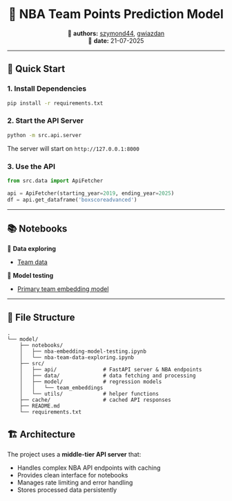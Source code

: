 <h1 align="center">
🏀 NBA Team Points Prediction Model
</h1>

<div align="center">
🙋 <b>authors:</b> <a href="https://github.com/szymond44/">szymond44</a>, <a href="https://github.com/gwiazdan">gwiazdan</a><br/>
📆 <b>date:</b> 21-07-2025
</div>

---

## 🚀 Quick Start

### 1. Install Dependencies
```bash
pip install -r requirements.txt
```

### 2. Start the API Server
```bash
python -m src.api.server
```
The server will start on `http://127.0.0.1:8000`

### 3. Use the API
```python
from src.data import ApiFetcher

api = ApiFetcher(starting_year=2019, ending_year=2025)
df = api.get_dataframe('boxscoreadvanced')
```

---

## 📚 Notebooks

🔬 **Data exploring**
- [Team data](notebooks/nba-team-data-exploration.ipynb)

🎯 **Model testing**
- [Primary team embedding model](notebooks/nba-embedding-model-testing.ipynb)

---

## 📂 File Structure

```
.
└── model/
    ├── notebooks/
    │   ├── nba-embedding-model-testing.ipynb
    │   └── nba-team-data-exploring.ipynb
    ├── src/
    │   ├── api/               # FastAPI server & NBA endpoints
    │   ├── data/              # data fetching and processing  
    │   ├── model/             # regression models
    │   │   └── team_embeddings
    │   └── utils/             # helper functions
    ├── cache/                 # cached API responses
    ├── README.md
    └── requirements.txt
```

## 🏗️ Architecture

The project uses a **middle-tier API server** that:
- Handles complex NBA API endpoints with caching
- Provides clean interface for notebooks
- Manages rate limiting and error handling
- Stores processed data persistently